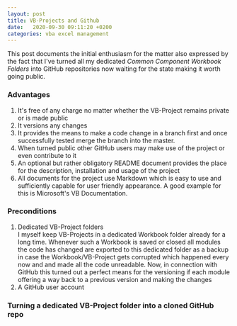 ```yaml
---
layout: post
title: VB-Projects and Github
date:   2020-09-30 09:11:20 +0200
categories: vba excel management
---
```

This post documents the initial enthusiasm for the matter also expressed by the fact that I've turned all my dedicated _Common Component Workbook Folders_ into GitHub repositories now waiting for the state making it worth going public.

### Advantages
1. It's free of any charge no matter whether the VB-Project remains private or is made public
2. It versions any changes
3. It provides the means to make a code change in a branch first and once successfully tested merge the branch into the master.
4. When turned public other GitHub users may make use of the project or even contribute to it
5. An optional but rather obligatory  README document provides the place for the description, installation and usage of the project
6. All documents for the project use Markdown which is easy to use and sufficiently capable for user friendly appearance. A good example for this is Microsoft's VB Documentation.

### Preconditions
1. Dedicated VB-Project folders<br>
I myself keep VB-Projects in a dedicated Workbook folder already for a long time. Whenever such a Workbook is saved or closed all modules the code has changed are exported to this dedicated folder as a backup in case the Workbook/VB-Project gets corrupted which happened every now and and made all the code unreadable. Now, in connection with GitHub this turned out a perfect means for the versioning if each module offering a way back to a previous version and making the changes 
2. A GitHub user account

### Turning a dedicated VB-Project folder into a cloned GitHub repo



